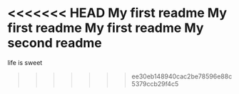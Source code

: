 <<<<<<< HEAD
My first readme
My first readme
My first readme
My second readme
=======
life is sweet

>>>>>>> ee30eb148940cac2be78596e88c5379ccb29f4c5
